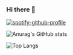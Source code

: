 ### Hi there 👋

<!--
**saturnette/saturnette** is a ✨ _special_ ✨ repository because its `README.md` (this file) appears on your GitHub profile.

Here are some ideas to get you started:

- 🔭 I’m currently working on ...
- 🌱 I’m currently learning ...
- 👯 I’m looking to collaborate on ...
- 🤔 I’m looking for help with ...
- 💬 Ask me about ...
- 📫 How to reach me: ...
- 😄 Pronouns: ...
- ⚡ Fun fact: ...
-->

[![spotify-github-profile](https://spotify-github-profile.vercel.app/api/view?uid=cxn2qb8b3pb5dwu415xv3akdb&cover_image=true&theme=default&show_offline=false&background_color=121212&interchange=false)](https://github.com/kittinan/spotify-github-profile)

![Anurag's GitHub stats](https://github-readme-stats.vercel.app/api?username=saturnette&show_icons=true&theme=radical)

![Top Langs](https://github-readme-stats.vercel.app/api/top-langs/?username=saturnette&hide_progress=true)
